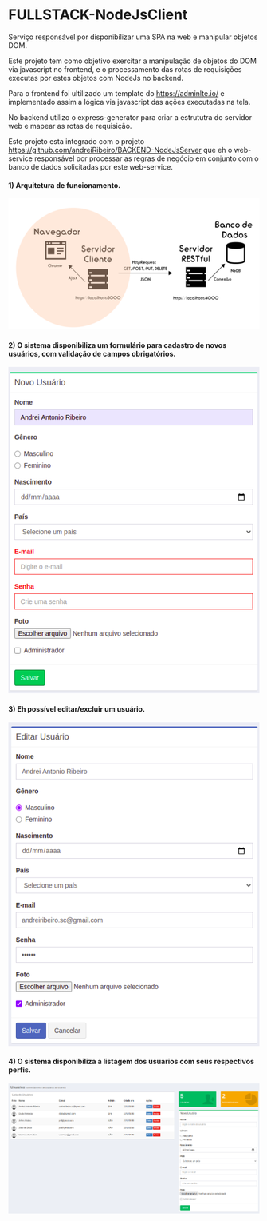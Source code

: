 # FULLSTACK-NodeJsClient
Serviço responsável por disponibilizar uma SPA na web e manipular objetos DOM.

Este projeto tem como objetivo exercitar a manipulação de objetos do DOM via javascript no frontend, e o processamento das rotas de requisições executas por estes  objetos com NodeJs no backend.

Para o frontend foi ultilizado um template do https://adminlte.io/ e implementado assim a lógica via javascript das ações executadas na tela.

No backend utilizo o express-generator para criar a estrututra do servidor web e mapear as rotas de requisição.

Este projeto esta integrado com o projeto https://github.com/andreiRibeiro/BACKEND-NodeJsServer que eh o web-service responsável por processar as regras de negócio em conjunto com o banco de dados solicitadas por este web-service.

#### 1) Arquitetura de funcionamento.

![](public/dist/img/arquitetura.png)

#### 2) O sistema disponibiliza um formulário para cadastro de novos usuários, com validação de campos obrigatórios.

![](public/dist/img/cadastro.png)

#### 3) Eh possível editar/excluir um usuário.

![](public/dist/img/edicao.png)

#### 4) O sistema disponibiliza a listagem dos usuarios com seus respectivos perfis.

![](public/dist/img/listagem.png)
